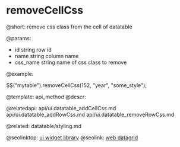 removeCellCss
=============

@short:
	remove css class from the cell of datatable

@params:
- id	string		row id
- name	string		column name
- css_name	string		name of css class to remove


@example:

$$("mytable").removeCellCss(152, "year", "some_style");

@template:	api_method
@descr:


@relatedapi:
	api/ui.datatable_addCellCss.md
	api/ui.datatable_addRowCss.md
	api/ui.datatable_removeRowCss.md
    
@related:
	datatable/styling.md

@seolinktop: [ui widget library](https://webix.com)
@seolink: [web datagrid](https://webix.com/widget/datatable/)